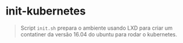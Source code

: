 # init-kubernetes

> Script `init.sh` prepara o ambiente usando LXD para criar um contatiner da versão 16.04 do ubuntu para rodar o kubernetes.
